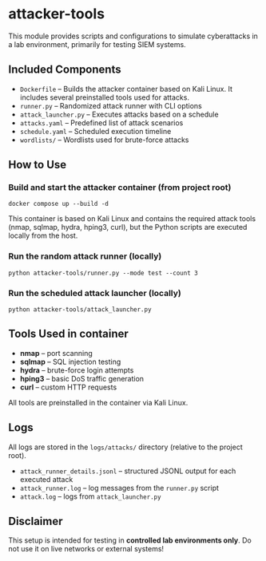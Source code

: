 
# attacker-tools

This module provides scripts and configurations to simulate cyberattacks in a lab environment, primarily for testing SIEM systems.

##  Included Components

- `Dockerfile` – Builds the attacker container based on Kali Linux. It includes several preinstalled tools used for attacks.
- `runner.py` – Randomized attack runner with CLI options
- `attack_launcher.py` – Executes attacks based on a schedule
- `attacks.yaml` – Predefined list of attack scenarios
- `schedule.yaml` – Scheduled execution timeline
- `wordlists/` – Wordlists used for brute-force attacks

##  How to Use

###  Build and start the attacker container (from project root)

```
docker compose up --build -d
```

This container is based on Kali Linux and contains the required attack tools (nmap, sqlmap, hydra, hping3, curl), but the Python scripts are executed locally from the host.

### Run the random attack runner (locally)

```
python attacker-tools/runner.py --mode test --count 3
```

### Run the scheduled attack launcher (locally)

```
python attacker-tools/attack_launcher.py
```

## Tools Used in container

- **nmap** – port scanning
- **sqlmap** – SQL injection testing
- **hydra** – brute-force login attempts
- **hping3** – basic DoS traffic generation
- **curl** – custom HTTP requests

All tools are preinstalled in the container via Kali Linux.

## Logs

All logs are stored in the `logs/attacks/` directory (relative to the project root).

- `attack_runner_details.jsonl` – structured JSONL output for each executed attack
- `attack_runner.log` – log messages from the `runner.py` script
- `attack.log` –  logs from `attack_launcher.py`

## Disclaimer

This setup is intended for testing in **controlled lab environments only**. Do not use it on live networks or external systems!
